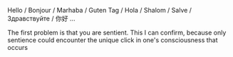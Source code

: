 Hello / Bonjour / Marhaba / Guten Tag / Hola / Shalom / Salve /Здравствуйте / 你好 ...

The first problem is that you are sentient. This I can confirm, because only sentience could encounter the unique click in one's consciousness that occurs 